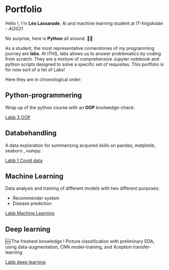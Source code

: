 # Portfolio

Hello !, I'm  **Léo Lassarade**, AI and machine learning student at IT-högskolan - *AI2021*

No surprise, here is **Python** all around. :snake::snake:

As a student, the most representative cornerstones of my programming journey are **labs**. At ITHS, labs allows us to answer problematics by coding from scratch. They are a mixture of comprehensive Jupyter notebook and python scripts designed to solve a specific set of requisites. This portfolio is for now sort of a list of Labs!

Here they are in chronological order:

## Python-programmering

Wrap up of the python course with an **OOP** knolwedge-check:

[Labb 3 OOP](https://github.com/Lelelass/python-programmering-LEO-LASSARADE/tree/main/Labb_3)


## Databehandling

A data exploration for summarizing acquired skills on pandas, matplotib, seaborn , numpy.

[Labb 1 Covid data](https://github.com/Lelelass/Databehandling-21-LEO-LASSARADE/tree/main/Labb_1)

## Machine Learning

Data analysis and training of different models with two different purposes:
- Recommender system
- Disease prediction

[Labb Machine Learning](https://github.com/Lelelass/Machine-learning-Lassarade/tree/master/labb_1)
## Deep learning

 :new: The freshest knowledge !
Picture classification with preliminary EDA, using data-augmentation, CNN model-training, and Xception transfer-learning 

[Labb deep learning](https://github.com/Lelelass/Deep-Learning-21/tree/master/Labb)